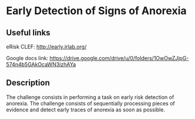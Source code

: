 # Early Detection of Signs of Anorexia

<h2> Useful links </h2>

eRisk CLEF: http://early.irlab.org/

Google docs link: https://drive.google.com/drive/u/0/folders/1OwOwZJjpG-574n4b5GAkOcaWN3izhAYa


<h2>Description</h2>

The challenge consists in performing a task on early risk detection of anorexia. The challenge consists of sequentially processing pieces of evidence and detect early traces of anorexia as soon as possible.
